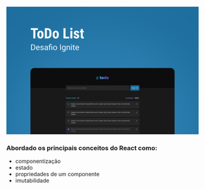 ![todo list](./src/assets/capa.png)

### Abordado os principais conceitos do React como:
 - componentização
 - estado
 - propriedades de um componente
 - imutabilidade

